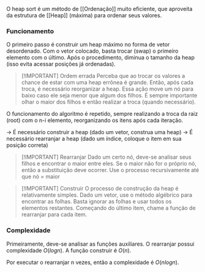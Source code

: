 O heap sort é um método de [[Ordenação]] muito eficiente, que aproveita da estrutura de  [[Heap]] (máxima) para ordenar seus valores.

### Funcionamento
O primeiro passo é construir um heap máximo no forma de vetor desordenado.
Com o vetor colocado, basta trocar (swap) o primeiro elemento com o último.
Após o procedimento, diminua o tamanho da heap (isso evita acessar posições já ordenadas).

>[!IMPORTANT] Ordem errada
>Perceba que ao trocar os valores a chance de estar com uma heap errônea é grande.
>Então, após cada troca, é necessário reorganizar a heap. Essa ação move um nó para baixo caso ele seja menor que algum dos filhos. É sempre importante olhar o maior dos filhos e então realizar a troca (quando necessário).

O funcionamento do algoritmo é repetido, sempre realizando a troca da raiz (root) com o n-i elemento, reorganizando os itens após cada iteração.

-> É necessário construir a heap (dado um vetor, construa uma heap)
-> É necessário rearranjar a heap (dado um índice, coloque o item em sua posição correta)

>[!IMPORTANT] Rearranjar 
>Dado um certo nó, deve-se analisar seus filhos e encontrar o maior entre eles. Se o maior não for o próprio nó, então a substituição deve ocorrer. Use o processo recursivamente até que nó = maior


>[!IMPORTANT] Construir
>O processo de construção da heap é relativamente simples. Dado um vetor, use o método algébrico para encontrar as folhas. Basta ignorar as folhas e usar todos os elementos restantes. Começando do último item, chame a função de rearranjar para cada item.


### Complexidade
Primeiramente, deve-se analisar as funções auxiliares.
O rearranjar possui complexidade $O(logn)$.
A função construir é $O(n)$.

Por executar o rearranjar n vezes, então a complexidade é $O(nlogn)$.

